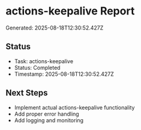 # actions-keepalive Report

Generated: 2025-08-18T12:30:52.427Z

## Status
- Task: actions-keepalive
- Status: Completed
- Timestamp: 2025-08-18T12:30:52.427Z

## Next Steps
- Implement actual actions-keepalive functionality
- Add proper error handling
- Add logging and monitoring

